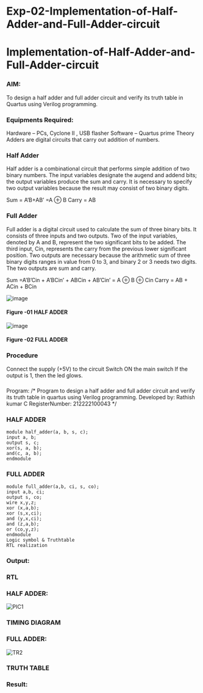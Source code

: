 # Exp-02-Implementation-of-Half-Adder-and-Full-Adder-circuit

# Implementation-of-Half-Adder-and-Full-Adder-circuit
### AIM:
To design a half adder and full adder circuit and verify its truth table in Quartus using Verilog programming.

### Equipments Required:
Hardware – PCs, Cyclone II , USB flasher
Software – Quartus prime
Theory
Adders are digital circuits that carry out addition of numbers.

### Half Adder
Half adder is a combinational circuit that performs simple addition of two binary numbers. The input variables designate the augend and addend bits; the output variables produce the sum and carry. It is necessary to specify two output variables because the result may consist of two binary digits.

Sum = A’B+AB’ =A ⊕ B Carry = AB

### Full Adder
Full adder is a digital circuit used to calculate the sum of three binary bits. It consists of three inputs and two outputs. Two of the input variables, denoted by A and B, represent the two significant bits to be added. The third input, Cin, represents the carry from the previous lower significant position. Two outputs are necessary because the arithmetic sum of three binary digits ranges in value from 0 to 3, and binary 2 or 3 needs two digits. The two outputs are sum and carry.

Sum =A’B’Cin + A’BCin’ + ABCin + AB’Cin’ = A ⊕ B ⊕ Cin Carry = AB + ACin + BCin

 ![image](https://user-images.githubusercontent.com/36288975/163552156-a13e5a56-c638-4110-97d9-8896907c8d25.png)

#### Figure -01 HALF ADDER 


![image](https://user-images.githubusercontent.com/36288975/163552057-b3547877-6d07-45b4-b7e0-bcfebfad9e1d.png)

#### Figure -02 FULL ADDER 

### Procedure

Connect the supply (+5V) to the circuit
Switch ON the main switch
If the output is 1, then the led glows.
### 
Program:
/*
Program to design a half adder and full adder circuit and verify its truth table in quartus using Verilog programming.
Developed by: Rathish kumar C
RegisterNumber: 212222100043
*/
### HALF ADDER
```
module half_adder(a, b, s, c);
input a, b;
output s, c;
xor(s, a, b);
and(c, a, b);
endmodule
```
### FULL ADDER
```
module full_adder(a,b, ci, s, co);
input a,b, ci;
output s, co;
wire x,y,z;
xor (x,a,b);
xor (s,x,ci);
and (y,x,ci);
and (z,a,b);
or (co,y,z);
endmodule
Logic symbol & Truthtable
RTL realization
```

### Output:
### RTL
### HALF ADDER:
![PIC1](https://user-images.githubusercontent.com/120539823/230784091-71ed6877-44da-4162-9870-fb70fc1a8323.png)
### TIMING DIAGRAM
### FULL ADDER:
![TR2](https://user-images.githubusercontent.com/120539823/230783871-dd537e09-c342-4cd6-86f6-79f91cd300db.png)


### TRUTH TABLE 

### Result:
